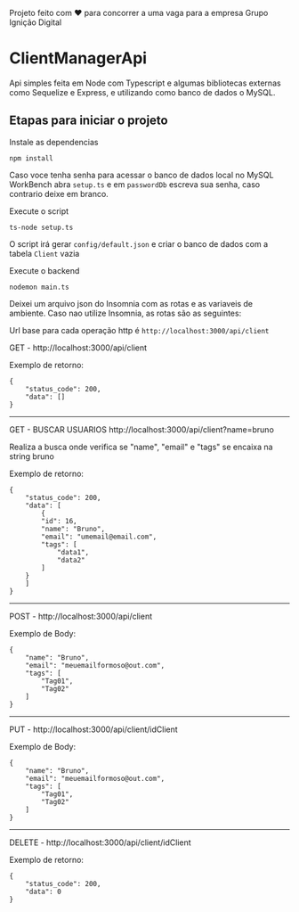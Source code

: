 Projeto feito com ❤️ para concorrer a uma vaga para a empresa Grupo Ignição Digital

# ClientManagerApi

Api simples feita em Node com Typescript e algumas bibliotecas externas como Sequelize e Express, e utilizando como banco de dados o MySQL.

<!-- **Nota:** É necessario ter instalado o MySQL Workbench. -->
<!--

## Etapas para iniciar o projeto com Docker

Construa a imagem

    docker build -t client_manager_api .

Inicialize o Docker

    docker run -p 3000:3000 client_manager_api -->

## Etapas para iniciar o projeto

Instale as dependencias

    npm install

Caso voce tenha senha para acessar o banco de dados local no MySQL WorkBench abra `setup.ts` e em `passwordDb` escreva sua senha, caso contrario deixe em branco.

Execute o script

    ts-node setup.ts

O script irá gerar `config/default.json` e criar o banco de dados com a tabela `Client` vazia

Execute o backend

    nodemon main.ts

Deixei um arquivo json do Insomnia com as rotas e as variaveis de ambiente. Caso nao utilize Insomnia, as rotas são as seguintes:

Url base para cada operação http é `http://localhost:3000/api/client`

GET - http://localhost:3000/api/client

Exemplo de retorno:

    {
        "status_code": 200,
        "data": []
    }

<hr>

GET - BUSCAR USUARIOS http://localhost:3000/api/client?name=bruno

Realiza a busca onde verifica se "name", "email" e "tags" se encaixa na string bruno

Exemplo de retorno:

    {
        "status_code": 200,
        "data": [
            {
    		"id": 16,
    		"name": "Bruno",
    		"email": "umemail@email.com",
    		"tags": [
    			"data1",
    			"data2"
    		]
    	}
        ]
    }

<hr>

POST - http://localhost:3000/api/client

Exemplo de Body:

    {
        "name": "Bruno",
        "email": "meuemailformoso@out.com",
        "tags": [
            "Tag01",
            "Tag02"
        ]
    }

<hr>

PUT - http://localhost:3000/api/client/idClient

Exemplo de Body:

    {
        "name": "Bruno",
        "email": "meuemailformoso@out.com",
        "tags": [
            "Tag01",
            "Tag02"
        ]
    }

<hr>

DELETE - http://localhost:3000/api/client/idClient

Exemplo de retorno:

    {
        "status_code": 200,
        "data": 0
    }
